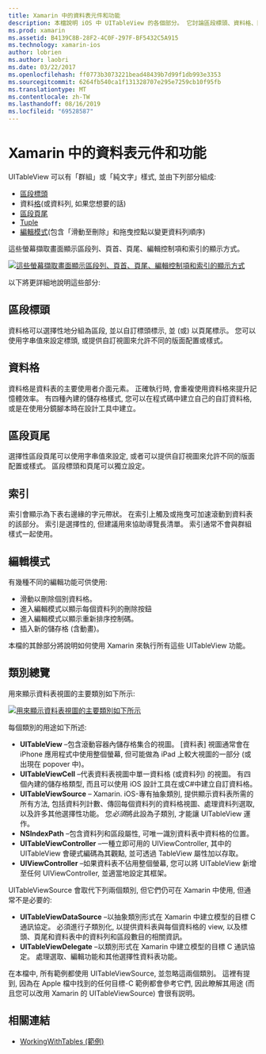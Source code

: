 ```yaml
---
title: Xamarin 中的資料表元件和功能
description: 本檔說明 iOS 中 UITableView 的各個部分。 它討論區段標頭、資料格、區段頁尾、索引和編輯模式。
ms.prod: xamarin
ms.assetid: B4139C8B-28F2-4C0F-297F-BF5432C5A915
ms.technology: xamarin-ios
author: lobrien
ms.author: laobri
ms.date: 03/22/2017
ms.openlocfilehash: ff0773b3073221bead48439b7d99f1db993e3353
ms.sourcegitcommit: 6264fb540ca1f131328707e295e7259cb10f95fb
ms.translationtype: MT
ms.contentlocale: zh-TW
ms.lasthandoff: 08/16/2019
ms.locfileid: "69528587"
---
```

# <a name="table-parts-and-functionality-in-xamarinios"></a>Xamarin 中的資料表元件和功能

UITableView 可以有「群組」或「純文字」樣式, 並由下列部分組成:

- [區段標頭](#Section_Header)
- 資料[格](#Cells)(或資料列, 如果您想要的話)
- [區段頁尾](#Section_Footer)
- [Tuple](#Index)
- [編輯模式](#Edit_Features)(包含「滑動至刪除」和拖曳控點以變更資料列順序) 

這些螢幕擷取畫面顯示區段列、頁首、頁尾、編輯控制項和索引的顯示方式。

 [![](table-parts-and-functionality-images/image1a.png "這些螢幕擷取畫面顯示區段列、頁首、頁尾、編輯控制項和索引的顯示方式")](table-parts-and-functionality-images/image1a.png#lightbox)

以下將更詳細地說明這些部分:

<a name="Section_Header" />

## <a name="section-header"></a>區段標頭

資料格可以選擇性地分組為區段, 並以自訂標頭標示, 並 (或) 以頁尾標示。 您可以使用字串值來設定標頭, 或提供自訂視圖來允許不同的版面配置或樣式。

<a name="Cells" />

## <a name="cells"></a>資料格

資料格是資料表的主要使用者介面元素。 正確執行時, 會重複使用資料格來提升記憶體效率。 有四種內建的儲存格樣式, 您可以在程式碼中建立自己的自訂資料格, 或是在使用分鏡腳本時在設計工具中建立。

<a name="Section_Footer"/>

## <a name="section-footer"></a>區段頁尾

選擇性區段頁尾可以使用字串值來設定, 或者可以提供自訂視圖來允許不同的版面配置或樣式。 區段標頭和頁尾可以獨立設定。

<a name="Index" />

## <a name="index"></a>索引

索引會顯示為下表右邊緣的字元帶狀。
在索引上觸及或拖曳可加速滾動到資料表的該部分。 索引是選擇性的, 但建議用來協助導覽長清單。 索引通常不會與群組樣式一起使用。

<a name="Edit_Features" />

## <a name="editing-mode"></a>編輯模式

有幾種不同的編輯功能可供使用:

- 滑動以刪除個別資料格。
- 進入編輯模式以顯示每個資料列的刪除按鈕 
- 進入編輯模式以顯示重新排序控制碼。 
- 插入新的儲存格 (含動畫)。

本檔的其餘部分將說明如何使用 Xamarin 來執行所有這些 UITableView 功能。


## <a name="classes-overview"></a>類別總覽

用來顯示資料表視圖的主要類別如下所示:

[![](table-parts-and-functionality-images/classdiagram.png "用來顯示資料表視圖的主要類別如下所示")](table-parts-and-functionality-images/classdiagram.png#lightbox)

每個類別的用途如下所述:

- **UITableView** –包含滾動容器內儲存格集合的視圖。 [資料表] 視圖通常會在 iPhone 應用程式中使用整個螢幕, 但可能做為 iPad 上較大視圖的一部分 (或出現在 popover 中)。 
- **UITableViewCell** –代表資料表視圖中單一資料格 (或資料列) 的視圖。 有四個內建的儲存格類型, 而且可以使用 iOS 設計工具在或C#中建立自訂資料格。 
- **UITableViewSource** – Xamarin. iOS-專有抽象類別, 提供顯示資料表所需的所有方法, 包括資料列計數、傳回每個資料列的資料格視圖、處理資料列選取, 以及許多其他選擇性功能。 您*必須*將此設為子類別, 才能讓 UITableView 運作。 
- **NSIndexPath** –包含資料列和區段屬性, 可唯一識別資料表中資料格的位置。 
- **UITableViewController** –一種立即可用的 UIViewController, 其中的 UITableView 會硬式編碼為其觀點, 並可透過 TableView 屬性加以存取。 
- **UIViewController** –如果資料表不佔用整個螢幕, 您可以將 UITableView 新增至任何 UIViewController, 並適當地設定其框架。 

UITableViewSource 會取代下列兩個類別, 但它們仍可在 Xamarin 中使用, 但通常不是必要的:

- **UITableViewDataSource** –以抽象類別形式在 Xamarin 中建立模型的目標 C 通訊協定。 必須進行子類別化, 以提供資料表與每個資料格的 view, 以及標頭、頁尾和資料表中的資料列和區段數目的相關資訊。 
- **UITableViewDelegate** –以類別形式在 Xamarin 中建立模型的目標 C 通訊協定。 處理選取、編輯功能和其他選擇性資料表功能。 

在本檔中, 所有範例都使用 UITableViewSource, 並忽略這兩個類別。 這裡有提到, 因為在 Apple 檔中找到的任何目標-C 範例都會參考它們, 因此瞭解其用途 (而且您可以改用 Xamarin 的 UITableViewSource) 會很有説明。

## <a name="related-links"></a>相關連結

- [WorkingWithTables (範例)](https://docs.microsoft.com/samples/xamarin/ios-samples/workingwithtables)
